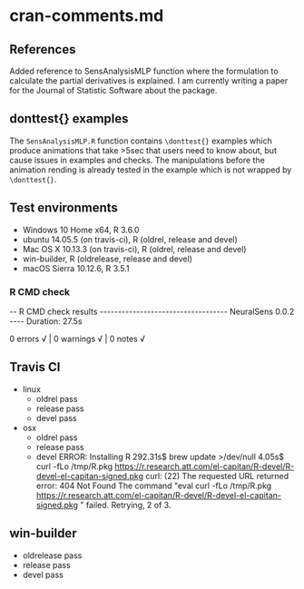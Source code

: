 # cran-comments.md
                    
## References
Added reference to SensAnalysisMLP function where the formulation to calculate the partial derivatives is explained.
I am currently writing a paper for the Journal of Statistic Software about the package.

## donttest{} examples

The `SensAnalysisMLP.R` function contains `\donttest{}` examples which produce animations that take >5sec that users need to know about, but cause issues in examples and checks. 
The manipulations before the animation rending is already tested in the example which is not wrapped by `\donttest{}`.


## Test environments
* Windows 10 Home x64, R 3.6.0
* ubuntu 14.05.5 (on travis-ci), R (oldrel, release and devel)
* Mac OS X 10.13.3 (on travis-ci), R (oldrel, release and devel)
* win-builder, R (oldrelease, release and devel)
* macOS Sierra 10.12.6, R 3.5.1

### R CMD check

-- R CMD check results ----------------------------------- NeuralSens 0.0.2 ----
Duration: 27.5s

0 errors √ | 0 warnings √ | 0 notes √


## Travis CI
- linux
    - oldrel pass
    - release pass
    - devel pass
- osx
    - oldrel pass
    - release pass
    - devel ERROR:
   Installing R
   292.31s$ brew update >/dev/null
   4.05s$ curl -fLo /tmp/R.pkg https://r.research.att.com/el-capitan/R-devel/R-devel-el-capitan-signed.pkg
   curl: (22) The requested URL returned error: 404 Not Found
   The command "eval curl -fLo /tmp/R.pkg https://r.research.att.com/el-capitan/R-devel/R-devel-el-capitan-signed.pkg " failed. Retrying, 2 of 3.

## win-builder
- oldrelease pass
- release pass
- devel pass